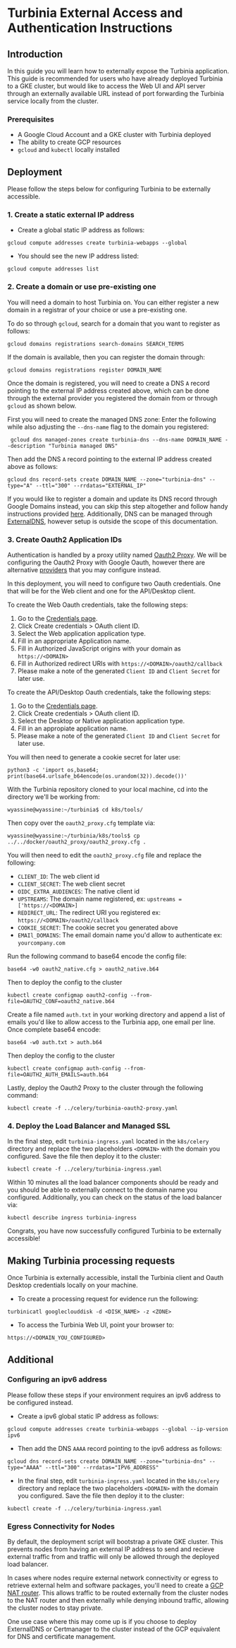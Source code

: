 # Turbinia External Access and Authentication Instructions

## Introduction

In this guide you will learn how to externally expose the Turbinia application.
This guide is recommended for users who have already deployed Turbinia to a GKE
cluster, but would like to access the Web UI and API server through an externally
available URL instead of port forwarding the Turbinia service locally from the cluster.

### Prerequisites

- A Google Cloud Account and a GKE cluster with Turbinia deployed
- The ability to create GCP resources
- `gcloud` and `kubectl` locally installed

## Deployment

Please follow the steps below for configuring Turbinia to be externally accessible.

### 1. Create a static external IP address

- Create a global static IP address as follows:

```
gcloud compute addresses create turbinia-webapps --global
```

- You should see the new IP address listed:

```
gcloud compute addresses list
```

### 2. Create a domain or use pre-existing one

You will need a domain to host Turbinia on. You can either register a new domain in a registrar
of your choice or use a pre-existing one.

To do so through `gcloud`, search for a domain that you want to register as follows:

```
gcloud domains registrations search-domains SEARCH_TERMS
```

If the domain is available, then you can register the domain through:

```
gcloud domains registrations register DOMAIN_NAME
```

Once the domain is registered, you will need to create a DNS `A` record pointing
to the external IP address created above, which can be done through the external
provider you registered the domain from or through `gcloud` as shown below.

First you will need to create the managed DNS zone: Enter the following while also
adjusting the `--dns-name` flag to the domain you registered:

```
 gcloud dns managed-zones create turbinia-dns --dns-name DOMAIN_NAME --description "Turbinia managed DNS"
```

Then add the DNS `A` record pointing to the external IP address created above as follows:

```
gcloud dns record-sets create DOMAIN_NAME --zone="turbinia-dns" --type="A" --ttl="300" --rrdatas="EXTERNAL_IP"
```

If you would like to register a domain and update its DNS record through Google Domains instead,
you can skip this step altogether and follow handy instructions provided [here](https://cert-manager.io/docs/tutorials/getting-started-with-cert-manager-on-google-kubernetes-engine-using-lets-encrypt-for-ingress-ssl/#4-create-a-domain-name-for-your-website). Additionally, DNS can be managed through [ExternalDNS](https://github.com/kubernetes-sigs/external-dns), however setup is outside the scope of this documentation.

### 3. Create Oauth2 Application IDs

Authentication is handled by a proxy utility named [Oauth2 Proxy](https://oauth2-proxy.github.io/oauth2-proxy/). We will be configuring the Oauth2 Proxy with Google Oauth, however there are alternative [providers](https://oauth2-proxy.github.io/oauth2-proxy/docs/configuration/oauth_provider) that you may configure instead.

In this deployment, you will need to configure two Oauth credentials. One that will be for the Web client and one for the API/Desktop client.

To create the Web Oauth credentials, take the following steps:

1. Go to the [Credentials page](https://console.developers.google.com/apis/credentials).
2. Click Create credentials > OAuth client ID.
3. Select the Web application application type.
4. Fill in an appropriate Application name.
5. Fill in Authorized JavaScript origins with your domain as `https://<DOMAIN>`
6. Fill in Authorized redirect URIs with `https://<DOMAIN>/oauth2/callback`
7. Please make a note of the generated `Client ID` and `Client Secret` for later use.

To create the API/Desktop Oauth credentials, take the following steps:

1. Go to the [Credentials page](https://console.developers.google.com/apis/credentials).
2. Click Create credentials > OAuth client ID.
3. Select the Desktop or Native application application type.
4. Fill in an appropiate application name.
5. Please make a note of the generated `Client ID` and `Client Secret` for later use.

You will then need to generate a cookie secret for later use:

```
python3 -c 'import os,base64; print(base64.urlsafe_b64encode(os.urandom(32)).decode())'
```

With the Turbinia repository cloned to your local machine, cd into the directory we'll be working from:

```
wyassine@wyassine:~/turbinia$ cd k8s/tools/
```

Then copy over the `oauth2_proxy.cfg` template via:

```
wyassine@wyassine:~/turbinia/k8s/tools$ cp ../../docker/oauth2_proxy/oauth2_proxy.cfg .
```

You will then need to edit the `oauth2_proxy.cfg` file and replace the following:

- `CLIENT_ID`: The web client id
- `CLIENT_SECRET`: The web client secret
- `OIDC_EXTRA_AUDIENCES`: The native client id
- `UPSTREAMS`: The domain name registered, ex: `upstreams = ['https://<DOMAIN>]`
- `REDIRECT_URL`: The redirect URI you registered ex: `https://<DOMAIN>/oauth2/callback`
- `COOKIE_SECRET`: The cookie secret you generated above
- `EMAIl_DOMAINS`: The email domain name you'd allow to authenticate ex: `yourcompany.com`

Run the following command to base64 encode the config file:

```
base64 -w0 oauth2_native.cfg > oauth2_native.b64
```

Then to deploy the config to the cluster

```
kubectl create configmap oauth2-config --from-file=OAUTH2_CONF=oauth2_native.b64
```

Create a file named `auth.txt` in your working directory and append a list of emails
you'd like to allow access to the Turbinia app, one email per line. Once complete base64 encode:

```
base64 -w0 auth.txt > auth.b64
```

Then deploy the config to the cluster

```
kubectl create configmap auth-config --from-file=OAUTH2_AUTH_EMAILS=auth.b64
```

Lastly, deploy the Oauth2 Proxy to the cluster through the following command:

```
kubectl create -f ../celery/turbinia-oauth2-proxy.yaml
```

### 4. Deploy the Load Balancer and Managed SSL

In the final step, edit `turbinia-ingress.yaml` located in the `k8s/celery` directory
and replace the two placeholders `<DOMAIN>` with the domain you configured. Save
the file then deploy it to the cluster:

```
kubectl create -f ../celery/turbinia-ingress.yaml
```

Within 10 minutes all the load balancer components should be ready and you should
be able to externally connect to the domain name you configured. Additionally, you can check on the status of the load balancer via:

```
kubectl describe ingress turbinia-ingress
```

Congrats, you have now successfully configured Turbinia to be externally accessible!

## Making Turbinia processing requests

Once Turbinia is externally accessible, install the Turbinia client and Oauth
Desktop credentials locally on your machine.

- To create a processing request for evidence run the following:

```
turbinicatl googleclouddisk -d <DISK_NAME> -z <ZONE>
```

- To access the Turbinia Web UI, point your browser to:

```
https://<DOMAIN_YOU_CONFIGURED>
```

## Additional

### Configuring an ipv6 address

Please follow these steps if your environment requires an ipv6 address to be
configured instead.

- Create a ipv6 global static IP address as follows:

```
gcloud compute addresses create turbinia-webapps --global --ip-version ipv6
```

- Then add the DNS `AAAA` record pointing to the ipv6 address as follows:

```
gcloud dns record-sets create DOMAIN_NAME --zone="turbinia-dns" --type="AAAA" --ttl="300" --rrdatas="IPV6_ADDRESS"
```

- In the final step, edit `turbinia-ingress.yaml` located in the `k8s/celery` directory
  and replace the two placeholders `<DOMAIN>` with the domain you configured. Save
  the file then deploy it to the cluster:

```
kubectl create -f ../celery/turbinia-ingress.yaml
```

### Egress Connectivity for Nodes

By default, the deployment script will bootstrap a private GKE cluster. This prevents
nodes from having an external IP address to send and recieve external traffic from and
traffic will only be allowed through the deployed load balancer.

In cases where nodes require external network connectivity or egress to retrieve external
helm and software packages, you'll need to create a [GCP NAT router](https://cloud.google.com/nat/docs/gke-example#create-nat). This allows traffic to be routed externally from the cluster
nodes to the NAT router and then externally while denying inbound traffic, allowing the cluster
nodes to stay private.

One use case where this may come up is if you choose to deploy ExternalDNS or Certmanager
to the cluster instead of the GCP equivalent for DNS and certificate management.
